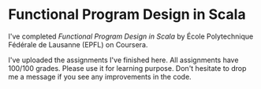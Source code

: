 # Functional Program Design in Scala

I've completed _Functional Program Design in Scala_ by École Polytechnique Fédérale de Lausanne (EPFL) on Coursera.

I've uploaded the assignments I've finished here. All assignments have 100/100 grades. Please use it for learning purpose. Don't hesitate to drop me a message if you see any improvements in the code.
